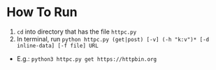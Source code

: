 # How To Run
1. `cd` into directory that has the file `httpc.py`
2. In terminal, run `python httpc.py (get|post) [-v] (-h "k:v")* [-d inline-data] [-f file] URL`
- E.g.: `python3 httpc.py get https://httpbin.org`